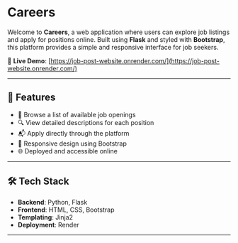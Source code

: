 # Careers

Welcome to **Careers**, a web application where users can explore job listings and apply for positions online. Built using **Flask** and styled with **Bootstrap**, this platform provides a simple and responsive interface for job seekers.

🔗 **Live Demo**: [https://job-post-website.onrender.com/](https://job-post-website.onrender.com/)

---

## 🚀 Features

- 📝 Browse a list of available job openings
- 🔍 View detailed descriptions for each position
- 📬 Apply directly through the platform
- 🎨 Responsive design using Bootstrap
- 🌐 Deployed and accessible online

---

## 🛠️ Tech Stack

- **Backend**: Python, Flask
- **Frontend**: HTML, CSS, Bootstrap
- **Templating**: Jinja2
- **Deployment**: Render

---